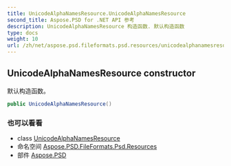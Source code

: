 ```yaml
---
title: UnicodeAlphaNamesResource.UnicodeAlphaNamesResource
second_title: Aspose.PSD for .NET API 参考
description: UnicodeAlphaNamesResource 构造函数. 默认构造函数
type: docs
weight: 10
url: /zh/net/aspose.psd.fileformats.psd.resources/unicodealphanamesresource/unicodealphanamesresource/
---
```

## UnicodeAlphaNamesResource constructor

默认构造函数。

```csharp
public UnicodeAlphaNamesResource()
```

### 也可以看看

* class [UnicodeAlphaNamesResource](../)
* 命名空间 [Aspose.PSD.FileFormats.Psd.Resources](../../unicodealphanamesresource/)
* 部件 [Aspose.PSD](../../../)



